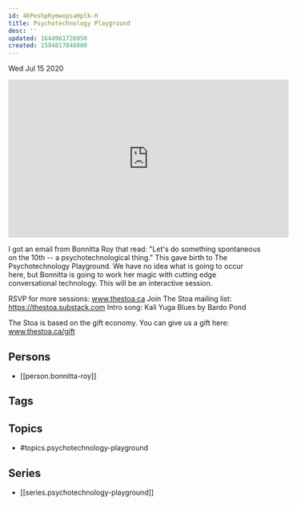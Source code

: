 ```yaml
---
id: 46PeshpKymwopsaHplk-H
title: Psychotechnology Playground
desc: ''
updated: 1644961726950
created: 1594817846000
---
```





Wed Jul 15 2020

<iframe width="560" height="315" src="https://www.youtube.com/embed/tCYqhA-JSpE" title="Psychotechnology Playground w/ Bonnitta Roy (July 10th, 2020)" frameborder="0" allow="accelerometer; autoplay; clipboard-write; encrypted-media; gyroscope; picture-in-picture" allowfullscreen ></iframe>

I got an email from Bonnitta Roy that read: "Let's do something spontaneous on the 10th -- a psychotechnological thing." This gave birth to The Psychotechnology Playground. We have no idea what is going to occur here, but Bonnitta is going to work her magic with cutting edge conversational technology. This will be an interactive session.

RSVP for more sessions: www.thestoa.ca
Join The Stoa mailing list: https://thestoa.substack.com
Intro song: Kali Yuga Blues by Bardo Pond

The Stoa is based on the gift economy. You can give us a gift here: www.thestoa.ca/gift

## Persons

- [[person.bonnitta-roy]]

## Tags



## Topics

- #topics.psychotechnology-playground

## Series

- [[series.psychotechnology-playground]]


